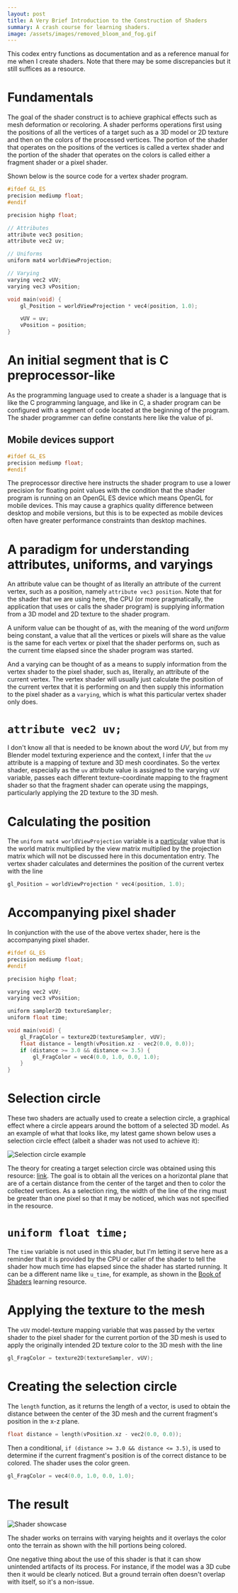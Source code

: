 ```yaml
---
layout: post
title: A Very Brief Introduction to the Construction of Shaders
summary: A crash course for learning shaders.
image: /assets/images/removed_bloom_and_fog.gif
---
```


This codex entry functions as documentation and as a reference manual for me when I create shaders. Note that there may be some discrepancies but it still suffices as a resource.

# Fundamentals

The goal of the shader construct is to achieve graphical effects such as mesh deformation or recoloring. A shader performs operations first using the positions of all the vertices of a target such as a 3D model or 2D texture and then on the colors of the processed vertices. The portion of the shader that operates on the positions of the vertices is called a vertex shader and the portion of the shader that operates on the colors is called either a fragment shader or a pixel shader.

Shown below is the source code for a vertex shader program.

```c
#ifdef GL_ES
precision mediump float;
#endif

precision highp float;

// Attributes
attribute vec3 position;
attribute vec2 uv;

// Uniforms
uniform mat4 worldViewProjection;

// Varying
varying vec2 vUV;
varying vec3 vPosition;

void main(void) {
    gl_Position = worldViewProjection * vec4(position, 1.0);

    vUV = uv;
    vPosition = position;
}
```

# An initial segment that is C preprocessor-like

As the programming language used to create a shader is a language that is like the C programming language, and like in C, a shader program can be configured with a segment of code located at the beginning of the program. The shader programmer can define constants here like the value of pi.

## Mobile devices support

```c
#ifdef GL_ES
precision mediump float;
#endif
```

The preprocessor directive here instructs the shader program to use a lower precision for floating point values with the condition that the shader program is running on an OpenGL ES device which means OpenGL for mobile devices. This may cause a graphics quality difference between desktop and mobile versions, but this is to be expected as mobile devices often have greater performance constraints than desktop machines.

# A paradigm for understanding attributes, uniforms, and varyings

An attribute value can be thought of as literally an attribute of the current vertex, such as a position, namely `attribute vec3 position`. Note that for the shader that we are using here, the CPU (or more pragmatically, the application that uses or calls the shader program) is supplying information from a 3D model and 2D texture to the shader program.

A uniform value can be thought of as, with the meaning of the word *uniform* being constant, a value that all the vertices or pixels will share as the value is the same for each vertex or pixel that the shader performs on, such as the current time elapsed since the shader program was started.

And a varying can be thought of as a means to supply information from the vertex shader to the pixel shader, such as, literally, an attribute of the current vertex. The vertex shader will usually just calculate the position of the current vertex that it is performing on and then supply this information to the pixel shader as a `varying`, which is what this particular vertex shader only does.

# `attribute vec2 uv;`

I don't know all that is needed to be known about the word *UV*, but from my Blender model texturing experience and the context, I infer that the `uv` attribute is a mapping of texture and 3D mesh coordinates. So the vertex shader, especially as the `uv` attribute value is assigned to the varying `vUV` variable, passes each different texture-coordinate mapping to the fragment shader so that the fragment shader can operate using the mappings, particularly applying the 2D texture to the 3D mesh.

# Calculating the position

The `uniform mat4 worldViewProjection` variable is a [particular](https://gamedevelopment.tutsplus.com/tutorials/building-shaders-with-babylonjs-and-webgl-theory-and-examples--cms-24146) value that is the world matrix multiplied by the view matrix multiplied by the projection matrix which will not be discussed here in this documentation entry. The vertex shader calculates and determines the position of the current vertex with the line

```c
gl_Position = worldViewProjection * vec4(position, 1.0);
```

# Accompanying pixel shader

In conjunction with the use of the above vertex shader, here is the accompanying pixel shader.

```c
#ifdef GL_ES
precision mediump float;
#endif

precision highp float;

varying vec2 vUV;
varying vec3 vPosition;

uniform sampler2D textureSampler;
uniform float time;

void main(void) {
    gl_FragColor = texture2D(textureSampler, vUV);
    float distance = length(vPosition.xz - vec2(0.0, 0.0));
    if (distance >= 3.0 && distance <= 3.5) {
        gl_FragColor = vec4(0.0, 1.0, 0.0, 1.0);
    }
}
```

# Selection circle

These two shaders are actually used to create a selection circle, a graphical effect where a circle appears around the bottom of a selected 3D model. As an example of what that looks like, my latest game shown below uses a selection circle effect (albeit a shader was not used to achieve it):

![Selection circle example](/assets/images/removed_bloom_and_fog.gif "An example of a selection circle")

The theory for creating a target selection circle was obtained using this resource: [link](https://gamedev.stackexchange.com/a/141846). The goal is to obtain all the verices on a horizontal plane that are of a certain distance from the center of the target and then to color the collected vertices. As a selection ring, the width of the line of the ring must be greater than one pixel so that it may be noticed, which was not specified in the resource.

# `uniform float time;`

The `time` variable is not used in this shader, but I'm letting it serve here as a reminder that it is provided by the CPU or caller of the shader to tell the shader how much time has elapsed since the shader has started running. It can be a different name like `u_time`, for example, as shown in the [Book of Shaders](https://thebookofshaders.com/03/) learning resource.

# Applying the texture to the mesh

The `vUV` model-texture mapping variable that was passed by the vertex shader to the pixel shader for the current portion of the 3D mesh is used to apply the originally intended 2D texture color to the 3D mesh with the line

```c
gl_FragColor = texture2D(textureSampler, vUV);
```

# Creating the selection circle

The `length` function, as it returns the length of a vector, is used to obtain the distance between the center of the 3D mesh and the current fragment's position in the x-z plane.

```c
float distance = length(vPosition.xz - vec2(0.0, 0.0));
```

Then a conditional, `if (distance >= 3.0 && distance <= 3.5)`, is used to determine if the current fragment's position is of the correct distance to be colored. The shader uses the color green.

```c
gl_FragColor = vec4(0.0, 1.0, 0.0, 1.0);
```

# The result

![Shader showcase](/assets/images/selection_circle_shader.gif "Selection circle shader")

The shader works on terrains with varying heights and it overlays the color onto the terrain as shown with the hill portions being colored.

One negative thing about the use of this shader is that it can show unintended artifacts of its process. For instance, if the model was a 3D cube then it would be clearly noticed. But a ground terrain often doesn't overlap with itself, so it's a non-issue.